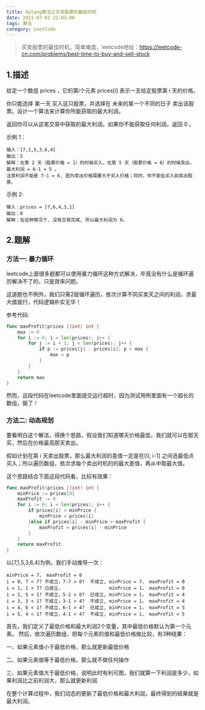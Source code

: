 ```yaml
---
title: Golang算法之买卖股票的最佳时机
date: 2021-07-01 22:03:00
tags: 算法
category: LeetCode
---
```

> 买卖股票的最佳时机，简单难度，leetcode地址：https://leetcode-cn.com/problems/best-time-to-buy-and-sell-stock

## 1.描述

给定一个数组 prices ，它的第i个元素 prices[i] 表示一支给定股票第 i 天的价格。

你只能选择 某一天 买入这只股票，并选择在 未来的某一个不同的日子 卖出该股票。设计一个算法来计算你所能获取的最大利润。

返回你可以从这笔交易中获取的最大利润。如果你不能获取任何利润，返回 0 。

示例 1：

```
输入：[7,1,5,3,6,4]
输出：5
解释：在第 2 天（股票价格 = 1）的时候买入，在第 5 天（股票价格 = 6）的时候卖出，最大利润 = 6-1 = 5 。
注意利润不能是 7-1 = 6, 因为卖出价格需要大于买入价格；同时，你不能在买入前卖出股票。
```
<!--more-->

示例 2:

```
输入：prices = [7,6,4,3,1]
输出：0
解释：在这种情况下, 没有交易完成, 所以最大利润为 0。
```

## 2.题解

### 方法一: 暴力循环

leetcode上面很多题都可以使用暴力循环这种方式解决，毕竟没有什么是循环遍历解决不了的，只是效率问题。

这道题也不例外，我们只需2层循环遍历，依次计算不同买卖天之间的利润，求最大值就行，代码逻辑朴实无华！

参考代码:

```go
func maxProfit(prices []int) int {
    max := 0
    for i := 0; i < len(prices); i++ {
        for j := i + 1; j < len(prices); j++ {
            if p := prices[j] - prices[i]; p > max {
                max = p
            }
        }
    }
    return max
}
```

然而，这段代码在leetcode里面提交运行超时，因为测试用例里面有一个超长的数组，服了！

### 方法二: 动态规划

要看明白这个解法，得换个思路，假设我们知道哪天价格最低，我们就可以在那天买，然后在价格最高那天卖出。

假如计划在第 i 天卖出股票，那么最大利润的差值一定是在[0, i-1] 之间选最低点买入；所以遍历数组，依次求每个卖出时机的的最大差值，再从中取最大值。

这个思路结合下面这段代码看，比较有效果：

```go
func maxProfit(prices []int) int {
    minPrice := prices[0]
    maxProfit := 0
    for i := 0; i < len(prices); i++ {
        if prices[i] < minPrice {
            minPrice = prices[i]
        }else if prices[i] - minPrice > maxProfit {
            maxProfit = prices[i] - minPrice
        }
    }
    return maxProfit
}
```
以[7,1,5,3,6,4]为例，我们手动推导一次：
```
minPrice = 7， maxProfit = 0
i = 0, 7 < 7? 不成立，7-7 > 0?  不成立, minPrice = 7， maxProfit = 0
i = 1, 1 < 7? 已成立，                 minPrice = 1， maxProfit = 0
i = 2, 5 < 1? 不成立，5-1 > 0?  已成立, minPrice = 1， maxProfit = 4
i = 3, 3 < 1? 不成立，3-1 > 4?  不成立, minPrice = 1， maxProfit = 4
i = 4, 6 < 1? 不成立，6-1 > 4?  已成立, minPrice = 1， maxProfit = 5
i = 5, 4 < 1? 不成立，4-1 > 4?  不成立, minPrice = 1， maxProfit = 5
```

首先，我们定义了最低价格和最大利润2个变量，其中最低价格默认为第一个元素。 然后，依次遍历数组，把每个元素的值和最低价格做比较，有3种结果：

一、如果元素值小于最低价格，那么就更新最低价格

二、如果元素值等于最低价格，那么就不做任何操作

三、如果元素值大于最低价格，说明此时有利可图，我们就算一下利润是多少，如果利润比之前利润大，那么就更新利润

在整个计算过程中，我们动态的更新了最低价格和最大利润，最终得到的结果就是最大利润。

